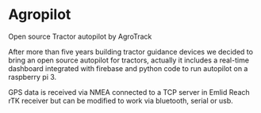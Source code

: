 # Agropilot
Open source Tractor autopilot by AgroTrack

After more than five years building tractor guidance devices we decided to bring an open source autopilot for tractors, actually it includes a real-time dashboard integrated with firebase and python code to run autopilot on a raspberry pi 3.

GPS data is received via NMEA connected to a TCP server in Emlid Reach rTK receiver but can be modified to work via  bluetooth, serial or usb.
